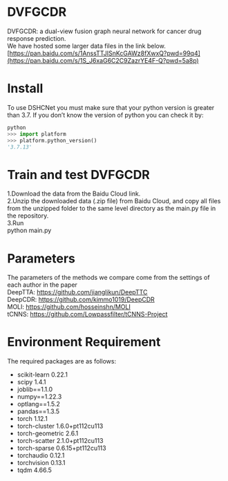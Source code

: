 #  DVFGCDR
DVFGCDR: a dual-view fusion graph neural network for cancer drug response prediction. \
We have hosted some larger data files in the link below. \
[https://pan.baidu.com/s/1AnssTTJISnKcGAWz8fXwxQ?pwd=99q4](https://pan.baidu.com/s/1S_J6xaG6C2C9ZazrYE4F-Q?pwd=5a8p)
# Install
To use DSHCNet you must make sure that your python version is greater than 3.7. If you don’t know the version of python you can check it by:
```python
python
>>> import platform
>>> platform.python_version()
'3.7.13'
```
# Train and test DVFGCDR
1.Download the data from the Baidu Cloud link. \
2.Unzip the downloaded data (.zip file) from Baidu Cloud, and copy all files from the unzipped folder to the same level directory as the main.py file in the repository. \
3.Run \
  python main.py
# Parameters
The parameters of the methods we compare come from the settings of each author in the paper \
DeepTTA: https://github.com/jianglikun/DeepTTC \
DeepCDR: https://github.com/kimmo1019/DeepCDR \
MOLI:    https://github.com/hosseinshn/MOLI \
tCNNS:   https://github.com/Lowpassfilter/tCNNS-Project
# Environment Requirement
The required packages are as follows:
- scikit-learn            0.22.1
- scipy                   1.4.1
- joblib==1.1.0
- numpy==1.22.3
- optlang==1.5.2
- pandas==1.3.5
- torch                   1.12.1
- torch-cluster           1.6.0+pt112cu113
- torch-geometric         2.6.1
- torch-scatter           2.1.0+pt112cu113
- torch-sparse            0.6.15+pt112cu113
- torchaudio              0.12.1
- torchvision             0.13.1
- tqdm                    4.66.5


